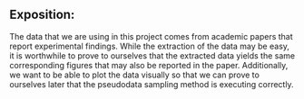 ## Exposition:
The data that we are using in this project comes from academic papers that report experimental findings. While the extraction of the data may be easy, it is worthwhile to prove to ourselves that the extracted data yields the same corresponding figures that may also be reported in the paper. Additionally, we want to be able to plot the data visually so that we can prove to ourselves later that the pseudodata sampling method is executing correctly.